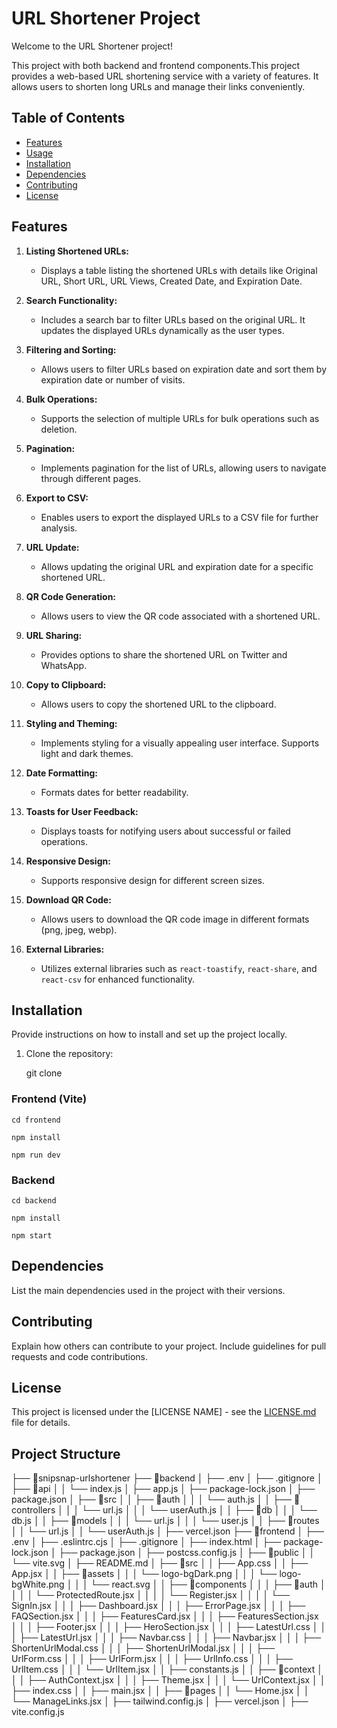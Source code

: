 # URL Shortener Project

Welcome to the URL Shortener project!

This project with both backend and frontend components.This project provides a web-based URL shortening service with a variety of features. It allows users to shorten long URLs and manage their links conveniently.

## Table of Contents

- [Features](#features)
- [Usage](#usage)
- [Installation](#installation)
- [Dependencies](#dependencies)
- [Contributing](#contributing)
- [License](#license)

## Features

1. **Listing Shortened URLs:**

   - Displays a table listing the shortened URLs with details like Original URL, Short URL, URL Views, Created Date, and Expiration Date.

2. **Search Functionality:**

   - Includes a search bar to filter URLs based on the original URL. It updates the displayed URLs dynamically as the user types.

3. **Filtering and Sorting:**

   - Allows users to filter URLs based on expiration date and sort them by expiration date or number of visits.

4. **Bulk Operations:**

   - Supports the selection of multiple URLs for bulk operations such as deletion.

5. **Pagination:**

   - Implements pagination for the list of URLs, allowing users to navigate through different pages.

6. **Export to CSV:**

   - Enables users to export the displayed URLs to a CSV file for further analysis.

7. **URL Update:**

   - Allows updating the original URL and expiration date for a specific shortened URL.

8. **QR Code Generation:**

   - Allows users to view the QR code associated with a shortened URL.

9. **URL Sharing:**

   - Provides options to share the shortened URL on Twitter and WhatsApp.

10. **Copy to Clipboard:**

    - Allows users to copy the shortened URL to the clipboard.

11. **Styling and Theming:**

    - Implements styling for a visually appealing user interface. Supports light and dark themes.

12. **Date Formatting:**

    - Formats dates for better readability.

13. **Toasts for User Feedback:**

    - Displays toasts for notifying users about successful or failed operations.

14. **Responsive Design:**

    - Supports responsive design for different screen sizes.

15. **Download QR Code:**

    - Allows users to download the QR code image in different formats (png, jpeg, webp).

16. **External Libraries:**
    - Utilizes external libraries such as `react-toastify`, `react-share`, and `react-csv` for enhanced functionality.

## Installation

Provide instructions on how to install and set up the project locally.

1. Clone the repository:

   git clone <repository-url>

### Frontend (Vite)

```
cd frontend

npm install

npm run dev

```

### Backend

```
cd backend

npm install

npm start

```

## Dependencies

List the main dependencies used in the project with their versions.

## Contributing

Explain how others can contribute to your project. Include guidelines for pull requests and code contributions.

## License

This project is licensed under the [LICENSE NAME] - see the [LICENSE.md](LICENSE.md) file for details.

## Project Structure

├── 📁snipsnap-urlshortener
├── 📁backend
│ ├── .env
│ ├── .gitignore
│ ├── 📁api
│ │ └── index.js
│ ├── app.js
│ ├── package-lock.json
│ ├── package.json
│ ├── 📁src
│ │ ├── 📁auth
│ │ │ └── auth.js
│ │ ├── 📁controllers
│ │ │ └── url.js
│ │ │ └── userAuth.js
│ │ ├── 📁db
│ │ │ └── db.js
│ │ ├── 📁models
│ │ │ └── url.js
│ │ │ └── user.js
│ │ ├── 📁routes
│ │ └── url.js
│ │ └── userAuth.js
│ ├── vercel.json
├── 📁frontend
│ ├── .env
│ ├── .eslintrc.cjs
│ ├── .gitignore
│ ├── index.html
│ ├── package-lock.json
│ ├── package.json
│ ├── postcss.config.js
│ ├── 📁public
│ │ └── vite.svg
│ ├── README.md
│ ├── 📁src
│ │ ├── App.css
│ │ ├── App.jsx
│ │ ├── 📁assets
│ │ │ └── logo-bgDark.png
│ │ │ └── logo-bgWhite.png
│ │ │ └── react.svg
│ │ ├── 📁components
│ │ │ ├── 📁auth
│ │ │ │ └── ProtectedRoute.jsx
│ │ │ │ └── Register.jsx
│ │ │ │ └── SignIn.jsx
│ │ │ ├── Dashboard.jsx
│ │ │ ├── ErrorPage.jsx
│ │ │ ├── FAQSection.jsx
│ │ │ ├── FeaturesCard.jsx
│ │ │ ├── FeaturesSection.jsx
│ │ │ ├── Footer.jsx
│ │ │ ├── HeroSection.jsx
│ │ │ ├── LatestUrl.css
│ │ │ ├── LatestUrl.jsx
│ │ │ ├── Navbar.css
│ │ │ ├── Navbar.jsx
│ │ │ ├── ShortenUrlModal.css
│ │ │ ├── ShortenUrlModal.jsx
│ │ │ ├── UrlForm.css
│ │ │ ├── UrlForm.jsx
│ │ │ ├── UrlInfo.css
│ │ │ ├── UrlItem.css
│ │ │ └── UrlItem.jsx
│ │ ├── constants.js
│ │ ├── 📁context
│ │ │ ├── AuthContext.jsx
│ │ │ ├── Theme.jsx
│ │ │ └── UrlContext.jsx
│ │ ├── index.css
│ │ ├── main.jsx
│ │ ├── 📁pages
│ │ └── Home.jsx
│ │ └── ManageLinks.jsx
│ ├── tailwind.config.js
│ ├── vercel.json
│ ├── vite.config.js
